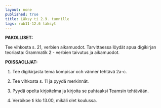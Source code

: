 ```yaml
---
layout: none
published: true
title: Läksy ti 2.9. tunnille
tags: rub11-12.6 läksyt
---
```

**PAKOLLISET:**

Tee vihkosta s. 21, verbien aikamuodot. Tarvittaessa löydät apua digikirjan teoriasta: Grammatik 2 - verbien taivutus ja aikamuodot.

**POISSAOLIJAT:**

1. Tee digikirjasta tema kompisar och vänner tehtävä 2a-c.

2. Tee vihkosta s. 11 ja pyydä merkinnät.

3. Pyydä opelta kirjoitelma ja kirjoita se puhtaaksi Teamsin tehtävään.

4. Verbikoe ti klo 13.00, mikäli olet koulussa.